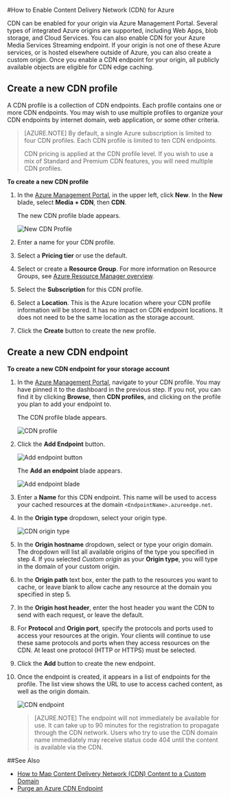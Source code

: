 <properties
	 pageTitle="How to Enable the Content Delivery Network (CDN) for Azure"
	 description="This topic shows how to enable the Content Delivery Network (CDN) for Azure."
	 services="cdn"
	 documentationCenter=""
	 authors="camsoper"
	 manager="erikre"
	 editor=""/>
<tags
	 ms.service="cdn"
	 ms.workload="media"
	 ms.tgt_pltfrm="na"
	 ms.devlang="na"
	 ms.topic="get-started-article"
	 ms.date="02/25/2016" 
	 ms.author="casoper"/>



#How to Enable Content Delivery Network (CDN)  for Azure  

CDN can be enabled for your origin via Azure Management Portal. Several types of integrated Azure origins are supported, including Web Apps, blob storage, and Cloud Services. You can also enable CDN for your Azure Media Services Streaming endpoint.  If your origin is not one of these Azure services, or is hosted elsewhere outside of Azure, you can also create a custom origin.  Once you enable a CDN endpoint for your origin, all publicly available objects are eligible for CDN edge caching.

## Create a new CDN profile

A CDN profile is a collection of CDN endpoints.  Each profile contains one or more CDN endpoints.  You may wish to use multiple profiles to organize your CDN endpoints by internet domain, web application, or some other criteria.

> [AZURE.NOTE] By default, a single Azure subscription is limited to four CDN profiles. Each CDN profile is limited to ten CDN endpoints.
>
> CDN pricing is applied at the CDN profile level. If you wish to use a mix of Standard and Premium CDN features, you will need multiple CDN profiles.


**To create a new CDN profile**

1. In the [Azure Management Portal](https://portal.azure.com), in the upper left, click **New**.  In the **New** blade, select **Media + CDN**, then **CDN**.

    The new CDN profile blade appears.

    ![New CDN Profile][new-cdn-profile]

2. Enter a name for your CDN profile.

3. Select a **Pricing tier** or use the default.

4. Select or create a **Resource Group**.  For more information on Resource Groups, see [Azure Resource Manager overview](resource-group-overview/#resource-groups).

5. Select the **Subscription** for this CDN profile.

6. Select a **Location**.  This is the Azure location where your CDN profile information will be stored.  It has no impact on CDN endpoint locations.  It does not need to be the same location as the storage account.

7. Click the **Create** button to create the new profile.

## Create a new CDN endpoint

**To create a new CDN endpoint for your storage account**

1. In the [Azure Management Portal](https://portal.azure.com), navigate to your CDN profile.  You may have pinned it to the dashboard in the previous step.  If you not, you can find it by clicking **Browse**, then **CDN profiles**, and clicking on the profile you plan to add your endpoint to.

    The CDN profile blade appears.

    ![CDN profile][cdn-profile-settings]

2. Click the **Add Endpoint** button.

    ![Add endpoint button][cdn-new-endpoint-button]

    The **Add an endpoint** blade appears.

    ![Add endpoint blade][cdn-add-endpoint]

3. Enter a **Name** for this CDN endpoint.  This name will be used to access your cached resources at the domain `<EndpointName>.azureedge.net`.

4. In the **Origin type** dropdown, select your origin type.

	![CDN origin type](./media/cdn-create-new-endpoint/cdn-origin-type.png)

5. In the **Origin hostname** dropdown, select or type your origin domain.  The dropdown will list all available origins of the type you specified in step 4.  If you selected *Custom origin* as your **Origin type**, you will type in the domain of your custom origin.

6. In the **Origin path** text box, enter the path to the resources you want to cache, or leave blank to allow cache any resource at the domain you specified in step 5.

7. In the **Origin host header**, enter the host header you want the CDN to send with each request, or leave the default.

8. For **Protocol** and **Origin port**, specify the protocols and ports used to access your resources at the origin.  Your clients will continue to use these same protocols and ports when they access resources on the CDN.  At least one protocol (HTTP or HTTPS) must be selected.

9. Click the **Add** button to create the new endpoint.

10. Once the endpoint is created, it appears in a list of endpoints for the profile. The list view shows the URL to use to access cached content, as well as the origin domain.

    ![CDN endpoint][cdn-endpoint-success]

    > [AZURE.NOTE] The endpoint will not immediately be available for use.  It can take up to 90 minutes for the registration to propagate through the CDN network. Users who try to use the CDN domain name immediately may receive status code 404 until the content is available via the CDN.

##See Also
- [How to Map Content Delivery Network (CDN) Content to a Custom Domain](cdn-map-content-to-custom-domain.md)
- [Purge an Azure CDN Endpoint](cdn-purge-endpoint.md)

[new-cdn-profile]: ./media/cdn-create-new-endpoint/cdn-new-profile.png
[cdn-profile-settings]: ./media/cdn-create-new-endpoint/cdn-profile-settings.png
[cdn-new-endpoint-button]: ./media/cdn-create-new-endpoint/cdn-new-endpoint-button.png
[cdn-add-endpoint]: ./media/cdn-create-new-endpoint/cdn-add-endpoint.png
[cdn-endpoint-success]: ./media/cdn-create-new-endpoint/cdn-endpoint-success.png
